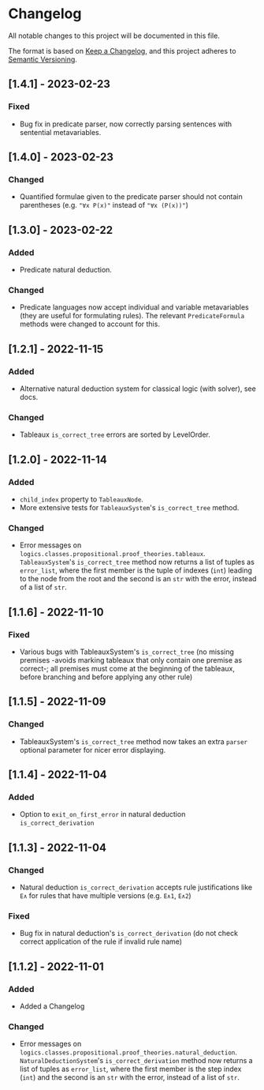 # Changelog

All notable changes to this project will be documented in this file.

The format is based on [Keep a Changelog](https://keepachangelog.com/en/1.0.0/),
and this project adheres to [Semantic Versioning](https://semver.org/spec/v2.0.0.html).

## [1.4.1] - 2023-02-23
### Fixed
- Bug fix in predicate parser, now correctly parsing sentences with sentential 
  metavariables.

## [1.4.0] - 2023-02-23
### Changed
- Quantified formulae given to the predicate parser should not contain parentheses
  (e.g. `"∀x P(x)"` instead of `"∀x (P(x))"`)

## [1.3.0] - 2023-02-22
### Added
- Predicate natural deduction.

### Changed
- Predicate languages now accept individual and variable metavariables 
  (they are useful for formulating rules).
  The relevant `PredicateFormula` methods were changed to account for this.

## [1.2.1] - 2022-11-15
### Added
- Alternative natural deduction system for classical logic (with solver), see docs.

### Changed
- Tableaux `is_correct_tree` errors are sorted by LevelOrder.

## [1.2.0] - 2022-11-14
### Added
- `child_index` property to `TableauxNode`.
- More extensive tests for `TableauxSystem`'s `is_correct_tree` method.

### Changed
- Error messages on `logics.classes.propositional.proof_theories.tableaux`.
  `TableauxSystem`'s `is_correct_tree` method now returns a list of tuples 
  as `error_list`, where the first member is the tuple of indexes (`int`) leading to the 
  node from the root and the second is an `str` with the error, instead of a list of `str`.

## [1.1.6] - 2022-11-10
### Fixed
- Various bugs with TableauxSystem's `is_correct_tree` (no missing premises -avoids
  marking tableaux that only contain one premise as correct-; all premises must come at 
  the beginning of the tableaux, before branching and before applying any other rule)

## [1.1.5] - 2022-11-09
### Changed
- TableauxSystem's `is_correct_tree` method now takes an extra `parser` optional parameter 
  for nicer error displaying. 

## [1.1.4] - 2022-11-04
### Added
- Option to `exit_on_first_error` in natural deduction `is_correct_derivation`

## [1.1.3] - 2022-11-04
### Changed
- Natural deduction `is_correct_derivation` accepts rule justifications like `E∧` for
  rules that have multiple versions (e.g. `E∧1`, `E∧2`)

### Fixed
- Bug fix in natural deduction's `is_correct_derivation` (do not check correct application 
  of the rule if invalid rule name)


## [1.1.2] - 2022-11-01
### Added
- Added a Changelog

### Changed
- Error messages on `logics.classes.propositional.proof_theories.natural_deduction`.
  `NaturalDeductionSystem`'s `is_correct_derivation` method now returns a list of tuples 
  as `error_list`, where the first member is the step index (`int`) and the second is an 
  `str` with the error, instead of a list of `str`.

